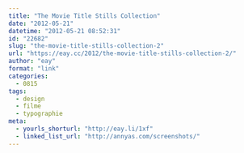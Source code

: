 ```yaml
---
title: "The Movie Title Stills Collection"
date: "2012-05-21"
datetime: "2012-05-21 08:52:31"
id: "22682"
slug: "the-movie-title-stills-collection-2"
url: "https://eay.cc/2012/the-movie-title-stills-collection-2/"
author: "eay"
format: "link"
categories:
  - 0815
tags:
  - design
  - filme
  - typographie
meta:
  - yourls_shorturl: "http://eay.li/1xf"
  - linked_list_url: "http://annyas.com/screenshots/"
---
```



